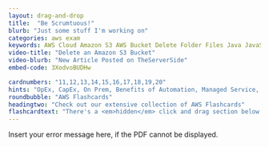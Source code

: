 ```yaml
---
layout: drag-and-drop
title:  "Be Scrumtuous!"
blurb: "Just some stuff I'm working on"
categories: aws exam
keywords: AWS Cloud Amazon S3 AWS Bucket Delete Folder Files Java JavaScript Python
video-title: "Delete an Amazon S3 Bucket"
video-blurb: "New Article Posted on TheServerSide"
embed-code: 3XodvoBUDHw

cardnumbers: "11,12,13,14,15,16,17,18,19,20"
hints: "OpEx, CapEx, On Prem, Benefits of Automation, Managed Service, Design for Failure, Monolithic architectures, Parallel Computing, RDS, ECS, EKS, DynamoDB"
roundbubble: "AWS Flashcards"
headingtwo: "Check out our extensive collection of AWS Flashcards"
flashcardtext: "There's a <em>hidden</em> click and drag section below for hints."
---
```



  
<object width="850" height="1100" type="application/pdf" data="/assets/pdf/sprint-planning-24.pdf">
    <p>Insert your error message here, if the PDF cannot be displayed.</p>
</object>










